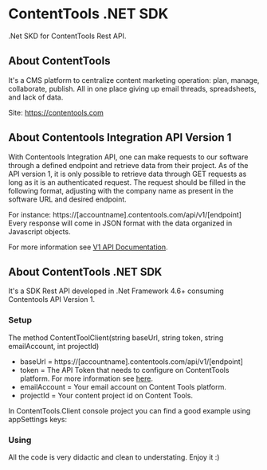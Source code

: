 # ContentTools .NET SDK
.Net SKD for ContentTools Rest API.

## About ContentTools
It's a CMS platform to centralize  content marketing operation: plan, manage, collaborate, publish. All in one place giving up email threads, spreadsheets, and lack of data. 

Site: https://contentools.com

## About Contentools Integration API Version 1
With Contentools Integration API, one can make requests to our software through a defined endpoint and retrieve data from their project. As of the API version 1, it is only possible to retrieve data through GET requests as long as it is an authenticated request. The request should be filled in the following format, adjusting with the company name as present in the software URL and desired endpoint.

For instance: https://[accountname].contentools.com/api/v1/[endpoint]
Every response will come in JSON format with the data organized in Javascript objects.

For more information see [V1 API Documentation](https://github.com/aragostinho/ContentTools/blob/master/slnContentToolsApi/Docs/Contentools%20REST%20API%20-%20V1.pdf~).

## About ContentTools .NET SDK
It's a SDK Rest API  developed in .Net Framework 4.6+ consuming Contentools API Version 1.

### Setup
 The method ContentToolClient(string baseUrl, string token, string emailAccount, int projectId)
 - baseUrl =  https://[accountname].contentools.com/api/v1/[endpoint]
 - token   = The API Token that needs to configure on ContentTools platform. For more information see [here](https://help.contentools.com/knowledge/how-to-configure-an-access-token-for-contentools-api-integration).
 - emailAccount = Your email account on Content Tools platform.
 - projectId = Your content project id on Content Tools. 

In ContentTools.Client console project you can find a good example using appSettings keys:
*<add key="ContentToolsAPIBaseEndpoint" value=""/>*
*<add key="ContentToolsAPIToken" value=""/>*
*<add key="ContentToolsAPIEmailAccount" value=""/>*
*<add key="ContentToolsAPIProjectId" value=""/>*

### Using
All the code is very didactic and clean to understating.
Enjoy it :)

